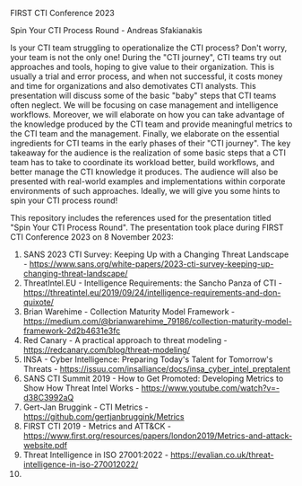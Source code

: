 FIRST CTI Conference 2023

Spin Your CTI Process Round - Andreas Sfakianakis

Is your CTI team struggling to operationalize the CTI process? Don't worry, your team is not the only one! During the "CTI journey", CTI teams try out approaches and tools, hoping to give value to their organization. This is usually a trial and error process, and when not successful, it costs money and time for organizations and also demotivates CTI analysts.
This presentation will discuss some of the basic "baby" steps that CTI teams often neglect. We will be focusing on case management and intelligence workflows. Moreover, we will elaborate on how you can take advantage of the knowledge produced by the CTI team and provide meaningful metrics to the CTI team and the management. Finally, we elaborate on the essential ingredients for CTI teams in the early phases of their "CTI journey".
The key takeaway for the audience is the realization of some basic steps that a CTI team has to take to coordinate its workload better, build workflows, and better manage the CTI knowledge it produces. The audience will also be presented with real-world examples and implementations within corporate environments of such approaches. Ideally, we will give you some hints to spin your CTI process round!

This repository includes the references used for the presentation titled "Spin Your CTI Process Round". The presentation took place during FIRST CTI Conference 2023 on 8 November 2023:

1. SANS 2023 CTI Survey: Keeping Up with a Changing Threat Landscape - https://www.sans.org/white-papers/2023-cti-survey-keeping-up-changing-threat-landscape/
2. ThreatIntel.EU - Intelligence Requirements: the Sancho Panza of CTI - https://threatintel.eu/2019/09/24/intelligence-requirements-and-don-quixote/
3. Brian Warehime - Collection Maturity Model Framework - https://medium.com/@brianwarehime_79186/collection-maturity-model-framework-2d2b4631e3fc
4. Red Canary - A practical approach to threat modeling - https://redcanary.com/blog/threat-modeling/
5. INSA - Cyber Intelligence: Preparing Today's Talent for Tomorrow's Threats - https://issuu.com/insalliance/docs/insa_cyber_intel_preptalent
6. SANS CTI Summit 2019 - How to Get Promoted: Developing Metrics to Show How Threat Intel Works - https://www.youtube.com/watch?v=-d38C3992aQ  
7. Gert-Jan Bruggink - CTI Metrics - https://github.com/gertjanbruggink/Metrics
8. FIRST CTI 2019 - Metrics and ATT&CK - https://www.first.org/resources/papers/london2019/Metrics-and-attack-website.pdf
9. Threat Intelligence in ISO 27001:2022 - https://evalian.co.uk/threat-intelligence-in-iso-270012022/
10. 




